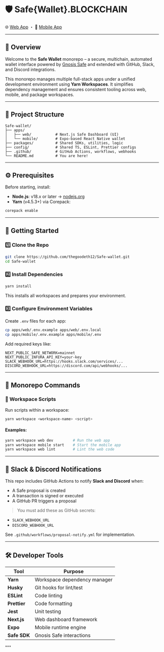 # 🛡️ Safe{Wallet}.BLOCKCHAIN

🌐 [Web App](/apps/web/README.md) ・ 📱 [Mobile App](/apps/mobile/README.md)

---

## 🧭 Overview

Welcome to the **Safe Wallet** monorepo – a secure, multichain, automated wallet interface powered by [Gnosis Safe](https://safe.global/) and extended with GitHub, Slack, and Discord integrations.

This monorepo manages multiple full-stack apps under a unified development environment using **Yarn Workspaces**. It simplifies dependency management and ensures consistent tooling across web, mobile, and package workspaces.

---

## 📁 Project Structure

```
Safe-wallet/
├── apps/
│   ├── web/           # Next.js Safe Dashboard (UI)
│   └── mobile/        # Expo-based React Native wallet
├── packages/          # Shared SDKs, utilities, logic
├── config/            # Shared TS, ESLint, Prettier configs
├── .github/           # GitHub Actions, workflows, webhooks
└── README.md          # You are here!
```

---

## ⚙️ Prerequisites

Before starting, install:

- **Node.js**: v18.x or later → [nodejs.org](https://nodejs.org/)
- **Yarn** (v4.5.3+) via Corepack:

```bash
corepack enable
```

---

## 🚀 Getting Started

### 1️⃣ Clone the Repo

```bash
git clone https://github.com/thegoodeth12/Safe-wallet.git
cd Safe-wallet
```

### 2️⃣ Install Dependencies

```bash
yarn install
```

This installs all workspaces and prepares your environment.

### 3️⃣ Configure Environment Variables

Create `.env` files for each app:

```bash
cp apps/web/.env.example apps/web/.env.local
cp apps/mobile/.env.example apps/mobile/.env
```

Add required keys like:

```env
NEXT_PUBLIC_SAFE_NETWORK=mainnet
NEXT_PUBLIC_INFURA_API_KEY=your-key
SLACK_WEBHOOK_URL=https://hooks.slack.com/services/...
DISCORD_WEBHOOK_URL=https://discord.com/api/webhooks/...
```

---

## 🧪 Monorepo Commands

### 🔁 Workspace Scripts

Run scripts within a workspace:

```bash
yarn workspace <workspace-name> <script>
```

#### Examples:

```bash
yarn workspace web dev         # Run the web app
yarn workspace mobile start    # Start the mobile app
yarn workspace web lint        # Lint the web code
```

---

## 💬 Slack & Discord Notifications

This repo includes GitHub Actions to notify **Slack and Discord** when:

- A Safe proposal is created
- A transaction is signed or executed
- A GitHub PR triggers a proposal

> You must add these as GitHub secrets:

- `SLACK_WEBHOOK_URL`
- `DISCORD_WEBHOOK_URL`

See `.github/workflows/proposal-notify.yml` for implementation.

---

## 🛠 Developer Tools

| Tool         | Purpose                        |
|--------------|--------------------------------|
| **Yarn**     | Workspace dependency manager   |
| **Husky**    | Git hooks for lint/test        |
| **ESLint**   | Code linting                   |
| **Prettier** | Code formatting                |
| **Jest**     | Unit testing                   |
| **Next.js**  | Web dashboard framework        |
| **Expo**     | Mobile runtime engine          |
| **Safe SDK** | Gnosis Safe interactions       |
"""

